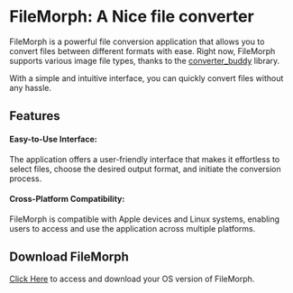 # FileMorph: A Nice file converter

FileMorph is a powerful file conversion application that allows you to convert files between different formats with ease. Right now, FileMorph supports various image file types, thanks to the [converter_buddy](https://github.com/attilio-oliva/converter-buddy) library.

With a simple and intuitive interface, you can quickly convert files without any hassle.



## Features

#### Easy-to-Use Interface: 
The application offers a user-friendly interface that makes it effortless to select files, choose the desired output format, and initiate the conversion process.

#### Cross-Platform Compatibility: 
FileMorph is compatible with Apple devices and Linux systems, enabling users to access and use the application across multiple platforms.

## Download FileMorph
[Click Here](https://github.com/DevYatsu/FileMorph/releases/tag/Release) to access and download your OS version of FileMorph.
